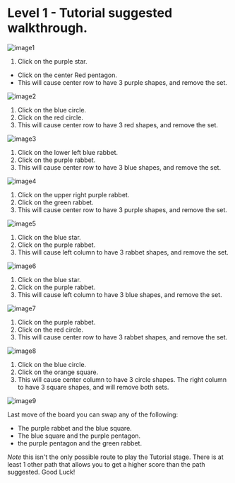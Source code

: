 # Level 1 - Tutorial suggested walkthrough.

![image1](tutorial/01.png)
1. Click on the purple star.
* Click on the center Red pentagon.
* This will cause center row to have 3 purple shapes, and remove the set.

![image2](tutorial/02.png)
1. Click on the blue circle.
2. Click on the red circle.
3. This will cause center row to have 3 red shapes, and remove the set.

![image3](tutorial/03.png)
1. Click on the lower left blue rabbet.
2. Click on the purple rabbet.
3. This will cause center row to have 3 blue shapes, and remove the set.


![image4](tutorial/04.png)
1. Click on the upper right purple rabbet.
2. Click on the green rabbet.
3. This will cause center row to have 3 purple shapes, and remove the set.


![image5](tutorial/05.png)
1. Click on the blue star.
2. Click on the purple rabbet.
3. This will cause left column to have 3 rabbet shapes, and remove the set.

![image6](tutorial/06.png)
1. Click on the blue star.
2. Click on the purple rabbet.
3. This will cause left column to have 3 blue shapes, and remove the set.


![image7](tutorial/07.png)
1. Click on the purple rabbet.
2. Click on the red circle.
3. This will cause center row to have 3 rabbet shapes, and remove the set.

![image8](tutorial/08.png)
1. Click on the blue circle.
2. Click on the orange square.
3. This will cause center column to have 3 circle shapes. The right column to have 3 square shapes, and will remove both sets.

![image9](tutorial/09.png)

Last move of the board you can swap any of the following:
* The purple rabbet and the blue square.
* The blue square and the purple pentagon.
* the purple pentagon and the green rabbet.

*Note* this isn't the only possible route to play the Tutorial stage. There is at least 1 other path that allows you to get a higher score than the path suggested. Good Luck!
